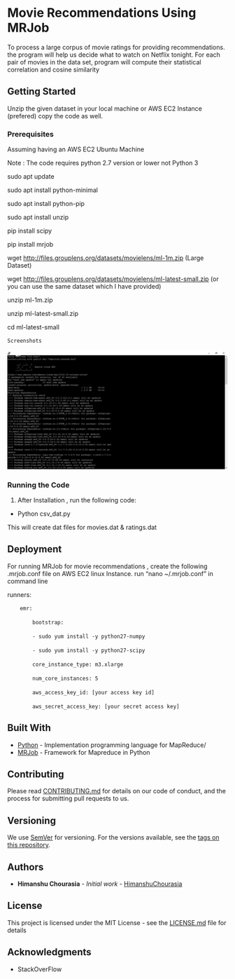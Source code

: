 # Movie Recommendations Using MRJob

To process a large corpus of movie ratings for providing recommendations. the program will help us decide what to watch on Netflix tonight. For each pair of movies in the data set, program will compute their statistical correlation and cosine similarity 



## Getting Started

Unzip the given dataset in your local machine or AWS EC2 Instance (prefered) copy the code as well.

### Prerequisites

Assuming having an AWS EC2 Ubuntu Machine 


Note : The code requires python 2.7 version or lower not Python 3


sudo apt update


sudo apt install python-minimal


sudo apt install python-pip


sudo apt install unzip


pip install scipy


pip install mrjob


wget http://files.grouplens.org/datasets/movielens/ml-1m.zip (Large Dataset)


wget http://files.grouplens.org/datasets/movielens/ml-latest-small.zip (or you can use the same dataset which I have provided)


unzip ml-1m.zip


unzip ml-latest-small.zip


cd ml-latest-small




```
Screenshots
```
![Screenshot](Images/Example_Step1.JPG?raw=true "Step1")

### Running the Code

1. After Installation , run the following code:
* Python csv_dat.py


This will create dat files for movies.dat & ratings.dat



## Deployment

For running MRJob for movie recommendations , create the following .mrjob.conf file on AWS EC2 linux Instance.
run “nano ~/.mrjob.conf” in command line


runners:

	    emr:
      
	        bootstrap:
          
	        - sudo yum install -y python27-numpy
          
	        - sudo yum install -y python27-scipy
          
	        core_instance_type: m3.xlarge
          
	        num_core_instances: 5
          
	        aws_access_key_id: [your access key id]
          
	        aws_secret_access_key: [your secret access key]


## Built With

* [Python](https://www.python.org/) - Implementation programming language for MapReduce/
* [MRJob](https://pythonhosted.org/mrjob/index.html) - Framework for Mapreduce in Python


## Contributing

Please read [CONTRIBUTING.md](https://gist.github.com/PurpleBooth/b24679402957c63ec426) for details on our code of conduct, and the process for submitting pull requests to us.

## Versioning

We use [SemVer](https://git-scm.com/) for versioning. For the versions available, see the [tags on this repository](https://github.com/HimanshuChourasia/Movie_Recommendations_Using_MRJob/tags). 

## Authors

* **Himanshu Chourasia** - *Initial work* - [HimanshuChourasia](https://github.com/HimanshuChourasia)



## License

This project is licensed under the MIT License - see the [LICENSE.md](LICENSE.md) file for details

## Acknowledgments

* StackOverFlow

